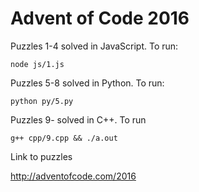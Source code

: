 # Advent of Code 2016

Puzzles 1-4 solved in JavaScript. To run:

    node js/1.js

Puzzles 5-8 solved in Python. To run:

    python py/5.py

Puzzles 9- solved in C++. To run

    g++ cpp/9.cpp && ./a.out

Link to puzzles

http://adventofcode.com/2016
